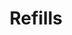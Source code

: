 ---
title: Refills
category: recursos
subcategory: desarrolladores
contenido: 'Componentes creados con Bourbon and Neat.'
content: 'Components and patterns built with Bourbon and Neat.'
link: 'http://refills.bourbon.io/'
favicon: 'http://bourbon.io/images/bourbon-nav/refills.png'
image: "refills"
---
